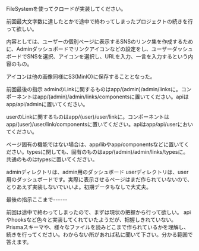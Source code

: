 FileSystemを使ってクロードが実装してください。

前回最大文字数に達したとかで途中で終わってしまったプロジェクトの続きを行って欲しい。

内容としては、ユーザーの個別ページに表示するSNSのリンク集を作成するために、Adminダッシュボードでリンクアイコンなどの設定をし、ユーザーダッシュボードでSNSを選択、アイコンを選択し、URLを入力、一言を入力するという内容のもの。

アイコンは他の画像同様にS3(MinIO)に保存することとなった。

前回最後の指示
adminのLinkに関するものはapp/(admin)/admin/linksに。コンポーネントはapp/(admin)/admin/links/componentsに置いてください。apiはapp/api/adminに置いてください。

userのLinkに関するものはapp/(user)/user/linkに。コンポーネントはapp/(user)/user/link/componentsに置いてください。apiはapp/api/userにおいてください。

ページ固有の機能ではない場合は、app/libやapp/componentsなどに置いてください。typesに関しても、固有のものはapp/(admin)/admin/links/typesに。共通のものはtypesに置いてください。

adminディレクトリは、admin用のダッシュボード
userディレクトリは、user用のダッシュボードです。実際に表示させるページはまだ作られていないので、とりあえず実装しないでいいよ。初期データもなしで大丈夫。

最後の指示ここまで------


前回は途中で終わってしまったので、まずは現状の把握から行って欲しい。
apiやhooksなど色々と実装してくれていたようだが、把握しきれていない。
Prismaスキーマや、様々なファイルを読みどこまで作られているかを理解し、続きを行ってください。わからない所があれば私に聞いて下さい。分かる範囲で答えます。